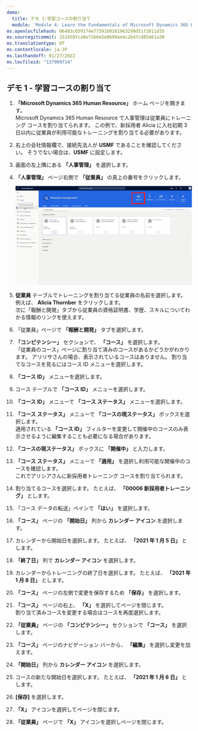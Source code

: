 ```yaml
---
demo:
  title: デモ 1:学習コースの割り当て
  module: 'Module 4: Learn the Fundamentals of Microsoft Dynamics 365 Human Resources'
ms.openlocfilehash: 06483c659174e77391b0181963299d51f2011d35
ms.sourcegitcommit: 252458fca8e71b6e5e8b99ae4c2b47cd85461a30
ms.translationtype: HT
ms.contentlocale: ja-JP
ms.lasthandoff: 01/27/2022
ms.locfileid: "137909714"
---
```

## <a name="demo-1---assigning-learning-courses"></a>デモ 1 - 学習コースの割り当て

1. **「Microsoft Dynamics 365 Human Resource」** ホーム ページを開きます。  
    Microsoft Dynamics 365 Human Resource で人事管理は従業員にトレーニング コースを割り当てられます。 この例で、新採用者 Alicia に入社初期 3 日以内に従業員が利用可能なトレーニングを割り当てる必要があります。

1. 右上の会社情報欄で、接続先法人が **USMF** であることを確認してください。 そうでない場合は、**USMF** に設定します。

1. 画面の左上隅にある **「人事管理」** を選択します。

1. **「人事管理」** ページ右側で **「従業員」** の真上の番号をクリックします。

    ![「人事管理」ページに従業員番号が強調表示されているスクリーンショット。](./media/assigning_learning_courses_1_employee.png)

1. **従業員** テーブルでトレーニングを割り当てる従業員の名前を選択します。 例えば、 **Alicia Thornber** をクリックします。  
    次に「報酬と開発」タブから従業員の資格証明書、学歴、スキルについてわかる情報のリンクを使えます。

1. 「従業員」ページで **「報酬と開発」** タブを選択します。

1. **「コンピテンシー」** セクションで、 **「コース」** を選択します。  
    「従業員のコース」ページに割り当て済みのコースがあるかどうかがわかります。 アリリサさんの場合、表示されているコースはありません。 割り当てなコースを見るにはコース ID メニューを選択します。

1. **「コース ID」** メニューを選択します。

1. コース テーブルで **「コース ID」** メニューを選択します。

1. **「コース ID」** メニューで **「コース ステータス」** メニューを選択します。

1. **「コース ステータス」** メニューで **「コースの現ステータス」** ボックスを選択します。  
    適用されている **「コース ID」** フィルターを変更して開催中のコースのみ表示させるように編集することも必要になる場合があります。

1. **「コースの現ステータス」** ボックスに **「開催中」** と入力します。

1. **「コース ステータス」** メニューで **「適用」** を選択し利用可能な開催中のコースを確認します。  
    これでアリシアさんに新採用者トレーニング コースを割り当てられます。

1. 割り当てるコースを選択します。 たとえば、 **「00006 新採用者トレーニング」** とします。

1. 「コース データの転送」ペインで **「はい」** を選択します。

1. **「コース」** ページの **「開始日」** 列から **カレンダー アイコン**.を選択します。

1. カレンダーから開始日を選択します。 たとえば、 **「2021 年 1 月 5 日」** とします。

1. **「終了日」** 列で **カレンダー アイコン** を選択します。

1. カレンダーからトレーニングの終了日を選択します。 たとえば、 **「2021 年 1 月 8 日」** とします。

1. **「コース」** ページの左側で変更を保存するため **「保存」** を選択します。

1. **「コース」** ページの右上、 **「X」** を選択してページを閉じます。  
    割り当て済みコースを変更する場合はコースを再度選択します。

1. **「従業員」** ページの **「コンピテンシー」** セクションで **「コース」** を選択します。

1. **「コース」** ページのナビゲーション バーから、 **「編集」** を選択し変更を加えます。

1. **「開始日」** 列から **カレンダー アイコン** を選択します。

1. コースの新たな開始日を選択します。 たとえば、 **「2021 年 1 月 6 日」** とします。

1. **[保存]** を選択します。

1. **「X」** アイコンを選択してページを閉じます。

1. **「従業員」** ページで **「X」** アイコンを選択しページを閉じます。
